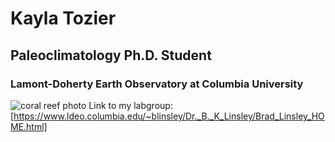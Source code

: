 # Kayla Tozier
## Paleoclimatology Ph.D. Student
### Lamont-Doherty Earth Observatory at Columbia University
![coral reef photo](https://images.prismic.io/greenly/4fa0f328-fdb8-41f5-bc63-1986ba514112_thumbnail.jpg?auto=compress,format)
Link to my labgroup: [https://www.ldeo.columbia.edu/~blinsley/Dr._B._K_Linsley/Brad_Linsley_HOME.html]

 
